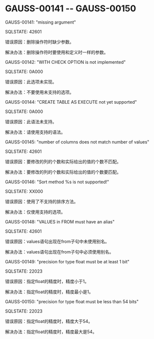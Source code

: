 # GAUSS-00141 -- GAUSS-00150

GAUSS-00141: "missing argument"

SQLSTATE: 42601

错误原因：删除操作符时缺少参数。

解决办法：删除操作符时要使用和定义时一样的参数。

GAUSS-00142: "WITH CHECK OPTION is not implemented"

SQLSTATE: 0A000

错误原因：此选项未实现。

解决办法：不要使用未支持的选项。

GAUSS-00144: "CREATE TABLE AS EXECUTE not yet supported"

SQLSTATE: 0A000

错误原因：此语法未支持。

解决办法：请使用支持的语法。

GAUSS-00145: "number of columns does not match number of values"

SQLSTATE: 42601

错误原因：要修改的列的个数和实际给出的值的个数不匹配。

解决办法：要修改的列的个数和实际给出的值的个数要匹配。

GAUSS-00146: "Sort method %s is not supported!"

SQLSTATE: XX000

错误原因：使用了不支持的排序方法。

解决办法：仅使用支持的选项。

GAUSS-00148: "VALUES in FROM must have an alias"

SQLSTATE: 42601

错误原因：values语句出现在from子句中未使用别名。

解决办法：values语句出现在from子句中必须使用别名。

GAUSS-00149: "precision for type float must be at least 1 bit"

SQLSTATE: 22023

错误原因：指定float的精度时，精度小于1。

解决办法：指定float的精度时，精度最小是1。

GAUSS-00150: "precision for type float must be less than 54 bits"

SQLSTATE: 22023

错误原因：指定float的精度时，精度大于54。

解决办法：指定float的精度时，精度最大是54。

